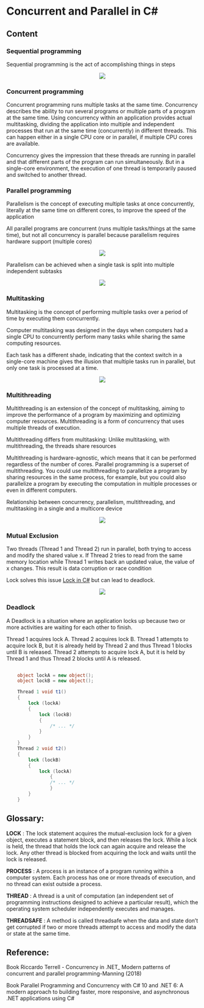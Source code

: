 # Concurrent and Parallel in C#

## Content

### Sequential programming


Sequential programming is the act of accomplishing things in steps

<p align="center">
  <img src="https://user-images.githubusercontent.com/41349878/149008386-45dc2979-3d86-4678-8c44-293ae3505af6.png?raw=true">
</p>


### Concurrent programming


Concurrent programming runs multiple tasks at the same time. Concurrency describes the ability to run several programs or multiple parts of a program
at the same time. Using concurrency within an application provides actual multitasking, dividing the application into multiple and independent processes that run at the same time (concurrently) in different threads. This can happen either in a single CPU core or in parallel, if multiple CPU cores are available.

Concurrency gives the impression that these threads are running in parallel and that different parts of the program can run simultaneously. But in a single-core environment, the execution of one thread is temporarily paused and switched to another thread.



### Parallel programming


Parallelism is the concept of executing multiple tasks at once concurrently, literally at the same time on different cores, to improve the speed of the application

All parallel programs are concurrent (runs multiple tasks/things at the same time), but not all concurrency is parallel because parallelism requires hardware support (multiple cores)


<p align="center">
  <img src="https://user-images.githubusercontent.com/41349878/149010407-aae2b1fe-59f2-4f45-8588-dc346337cabe.png?raw=true">
</p>


Parallelism can be achieved when a single task is split into multiple independent
subtasks

<p align="center">
  <img src="https://user-images.githubusercontent.com/41349878/149010678-e75751a4-3778-4d39-b655-eb2446819bd3.png?raw=true">
</p>


### Multitasking


Multitasking is the concept of performing multiple tasks over a period of time by executing them concurrently.

Computer multitasking was designed in the days when computers had a single CPU to concurrently perform many tasks while sharing the same computing resources.

Each task has a different shade, indicating that the context switch in a single-core machine gives the illusion that multiple tasks run in parallel, but only one task is processed at a time.

<p align="center">
  <img src="https://user-images.githubusercontent.com/41349878/149011060-66378db1-1807-468b-bfdb-0b0e731ff076.png?raw=true">
</p>


### Multithreading 

Multithreading is an extension of the concept of multitasking, aiming to improve the performance of a program by maximizing and optimizing computer resources. Multithreading is a form of concurrency that uses multiple threads of execution. 

Multithreading differs from multitasking: Unlike multitasking, with multithreading, the threads share resources

Multithreading is hardware-agnostic, which means that it can be performed regardless of the number of cores. Parallel programming is a superset of multithreading. You could use multithreading to parallelize a program by sharing resources in the same process, for example, but you could also parallelize a program by executing the computation in multiple processes or even in different computers. 

Relationship between concurrency, parallelism, multithreading, and multitasking in a single
and a multicore device

<p align="center">
  <img src="https://user-images.githubusercontent.com/41349878/149012012-df3c4963-eecf-4587-99bf-77101a45da5c.png?raw=true">
</p>


### Mutual Exclusion


Two threads (Thread 1 and Thread 2) run in parallel, both trying to access and modify the shared value x. If Thread 2 tries to read from the same memory location while Thread 1 writes back an updated value, the value of x changes. This result is data corruption or race condition

Lock solves this issue [Lock in C#](https://docs.microsoft.com/pt-br/dotnet/csharp/language-reference/statements/lock) but can lead to deadlock.

<p align="center">
  <img src="https://user-images.githubusercontent.com/41349878/149014937-598c7375-57ac-4c28-91f6-4b759536f143.png?raw=true">
</p>


### Deadlock


A Deadlock is a situation where an application locks up because two or more activities are waiting for each other to finish.

Thread 1 acquires lock A.
Thread 2 acquires lock B.
Thread 1 attempts to acquire lock B, but it is already held by Thread 2 and thus Thread 1 blocks until B is released.
Thread 2 attempts to acquire lock A, but it is held by Thread 1 and thus Thread 2 blocks until A is released.

```csharp
    
    object lockA = new object();
    object lockB = new object();

    Thread 1 void t1()
    {
        lock (lockA)
        {
            lock (lockB)
            {
                /* ... */
            }
        }
    }
    Thread 2 void t2()
    {
        lock (lockB)
        {
            lock (lockA)
                {
                /* ... */
                }
        }
    }
```

## Glossary:

**LOCK** : The lock statement acquires the mutual-exclusion lock for a given object, executes a statement block, and then releases the lock. While a lock is held, the thread that holds the lock can again acquire and release the lock. Any other thread is blocked from acquiring the lock and waits until the lock is released.

**PROCESS** : A process is an instance of a program running within a computer system. Each process has one or more threads of execution, and no thread can exist outside a process.

**THREAD** : A thread is a unit of computation (an independent set of programming instructions designed to achieve a particular result), which the operating system scheduler independently executes and manages.

**THREADSAFE** : A method is called threadsafe when the data and state don’t get corrupted if two or more threads attempt to
access and modify the data or state at the same time.

## Reference:


Book Riccardo Terrell - Concurrency in .NET_ Modern patterns of concurrent and parallel programming-Manning (2018)

Book Parallel Programming and Concurrency with C# 10 and .NET 6: A modern approach to building faster, more responsive, and asynchronous .NET applications using C#
